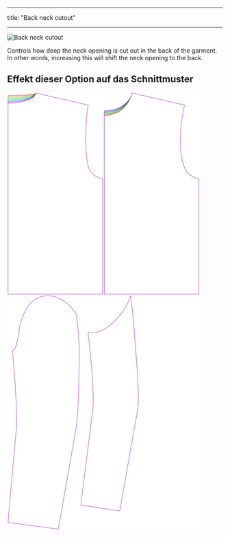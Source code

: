 - - -
title: "Back neck cutout"
- - -


![Back neck cutout](backneckcutout.svg)

Controls how deep the neck opening is cut out in the back of the garment. In other words, increasing this will shift the neck opening to the back.

## Effekt dieser Option auf das Schnittmuster

![This image shows the effect of this option by superimposing several variants that have a different value for this option](bent_backneckcutout_sample.svg "Effect of this option on the pattern")

